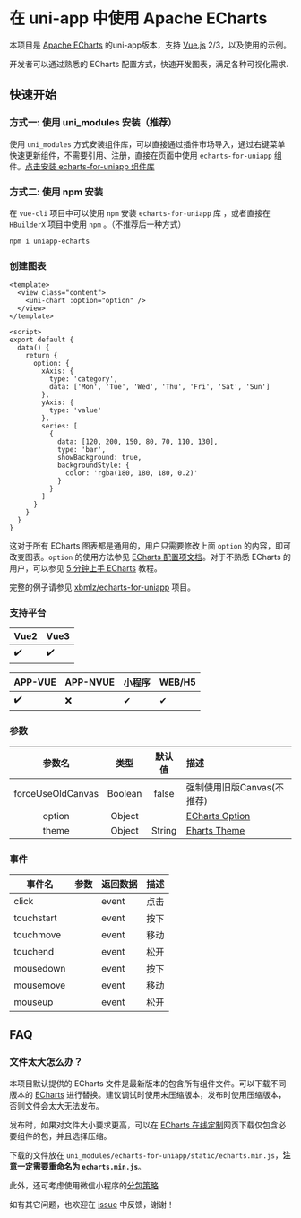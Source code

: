 # 在 uni-app 中使用 Apache ECharts

本项目是 [Apache ECharts](https://github.com/apache/echarts) 的uni-app版本，支持 [Vue.js](https://vuejs.org/) 2/3，以及使用的示例。

开发者可以通过熟悉的 ECharts 配置方式，快速开发图表，满足各种可视化需求.

## 快速开始

### 方式一: 使用 uni_modules 安装（推荐）

使用 `uni_modules` 方式安装组件库，可以直接通过插件市场导入，通过右键菜单快速更新组件，不需要引用、注册，直接在页面中使用 `echarts-for-uniapp` 组件。[点击安装 echarts-for-uniapp 组件库](https://ext.dcloud.net.cn/plugin?name=echarts-for-uniapp)

### 方式二: 使用 npm 安装

在 `vue-cli` 项目中可以使用 `npm` 安装 `echarts-for-uniapp` 库 ，或者直接在 `HBuilderX` 项目中使用 `npm` 。（不推荐后一种方式）

```bash
npm i uniapp-echarts
```

### 创建图表

```vue
<template>
  <view class="content">
    <uni-chart :option="option" />
  </view>
</template>

<script>
export default {
  data() {
    return {
      option: {
        xAxis: {
          type: 'category',
          data: ['Mon', 'Tue', 'Wed', 'Thu', 'Fri', 'Sat', 'Sun']
        },
        yAxis: {
          type: 'value'
        },
        series: [
          {
            data: [120, 200, 150, 80, 70, 110, 130],
            type: 'bar',
            showBackground: true,
            backgroundStyle: {
              color: 'rgba(180, 180, 180, 0.2)'
            }
          }
        ]
      }
    }
  }
}

```


这对于所有 ECharts 图表都是通用的，用户只需要修改上面 `option` 的内容，即可改变图表。`option` 的使用方法参见 [ECharts 配置项文档](https://echarts.apache.org/zh/option.html)。对于不熟悉 ECharts 的用户，可以参见 [5 分钟上手 ECharts](https://echarts.apache.org/zh/tutorial.html#5%20%E5%88%86%E9%92%9F%E4%B8%8A%E6%89%8B%20ECharts) 教程。

完整的例子请参见 [xbmlz/echarts-for-uniapp](https://github.com/xbmlz/echarts-for-uniapp) 项目。


### 支持平台

| Vue2 | Vue3 |
| --- | --- |
| ✔️ | ✔️ |


| APP-VUE | APP-NVUE | 小程序 | WEB/H5 |
| --- | --- | --- | --- |
| ✔️ | ❌ | ✔ | ✔ |

### 参数

| 参数名 | 类型 | 默认值 | 描述 |
| :--: | :--: | :--: | :-- |
| forceUseOldCanvas | Boolean | false  | 强制使用旧版Canvas(不推荐) |
| option | Object |  | [ECharts Option](https://echarts.apache.org/zh/option.html) |
| theme | Object|String | [Eharts Theme](https://echarts.apache.org/handbook/zh/concepts/style/) |


### 事件

| 事件名 | 参数 | 返回数据 | 描述 |
| --- | --- | --- | --- |
| click |  | event | 点击 |
| touchstart |  | event | 按下 |
| touchmove |  | event | 移动 |
| touchend |  | event | 松开 |
| mousedown |  | event | 按下 |
| mousemove |  | event | 移动 |
| mouseup |  | event | 松开 |

## FAQ

### 文件太大怎么办？

本项目默认提供的 ECharts 文件是最新版本的包含所有组件文件。可以下载不同版本的 [ECharts](https://github.com/apache/echarts/blob/master/dist/) 进行替换。建议调试时使用未压缩版本，发布时使用压缩版本，否则文件会太大无法发布。

发布时，如果对文件大小要求更高，可以在 [ECharts 在线定制](https://echarts.apache.org/zh/builder.html)网页下载仅包含必要组件的包，并且选择压缩。

下载的文件放在 `uni_modules/echarts-for-uniapp/static/echarts.min.js`，**注意一定需要重命名为 `echarts.min.js`**。

此外，还可考虑使用微信小程序的[分包策略](https://developers.weixin.qq.com/miniprogram/dev/framework/subpackages/independent.html)


如有其它问题，也欢迎在 [issue](https://github.com/xbmlz/echarts-for-uniapp/issues) 中反馈，谢谢！

